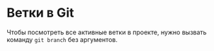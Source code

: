 # Ветки в Git  
Чтобы посмотреть все активные ветки в проекте, нужно вызвать команду `git branch` без аргументов.  
